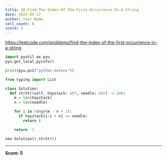 ```yaml
---
title: 28-Find-The-Index-Of-The-First-Occurrence-In-A-String
date: 2025-05-17
author: Your Name
cell_count: 6
score: 5
---
```


https://leetcode.com/problems/find-the-index-of-the-first-occurrence-in-a-string


```python
import pyutil as pyu
pyu.get_local_pyinfo()
```


```python
print(pyu.ps2("python-dotenv"))
```


```python
from typing import List
```


```python
class Solution:
  def strStr(self, haystack: str, needle: str) -> int:
    m = len(haystack)
    n = len(needle)

    for i in range(m - n + 1):
      if haystack[i:i + n] == needle:
        return i

    return -1
```


```python
new Solution().strStr()
```


---
**Score: 5**